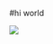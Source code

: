 #hi world

<a href=&quothttps://github.com/amirhosseiamiran2004>
<img align=&quotcenter&quot src=&quothttps://githubreadmestats.vercel.app/apiusername=amirhosseiamiran2004&show_icons=true&count_private=true&include_all_commits=true&quot /></a>
